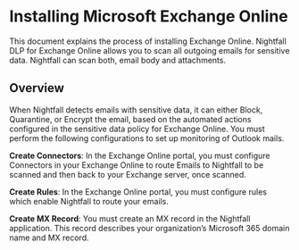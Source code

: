 # Installing Microsoft Exchange Online

This document explains the process of installing Exchange Online. Nightfall DLP for Exchange Online allows you to scan all outgoing emails for sensitive data. Nightfall can scan both, email body and attachments.

## Overview&#x20;

When Nightfall detects emails with sensitive data, it can either Block, Quarantine, or Encrypt the email, based on the automated actions configured in the sensitive data policy for Exchange Online. You must perform the following configurations to set up monitoring of Outlook mails.

**Create Connectors**: In the Exchange Online portal, you must configure Connectors in your Exchange Online to route Emails to Nightfall to be scanned and then back to your Exchange server, once scanned.

**Create Rules**: In the Exchange Online portal, you must configure rules which enable Nightfall to route your emails.&#x20;

**Create MX Record**: You must create an MX record in the Nightfall application. This record describes your organization’s Microsoft 365 domain name and MX record.
